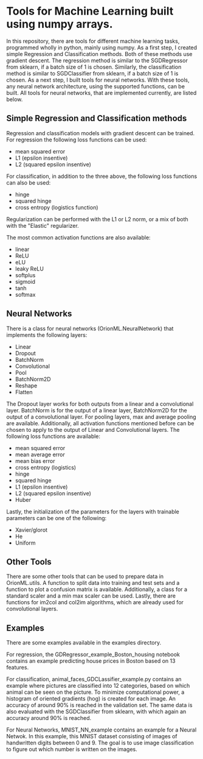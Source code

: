 # Tools for Machine Learning built using numpy arrays.

In this repository, there are tools for different machine learning tasks, programmed wholly in python, mainly using numpy.
As a first step, I created simple Regression and Classification methods. Both of these methods use gradient descent. The regression method is similar to the SGDRegressor from sklearn, if a batch size of 1 is chosen. Similarly, the classification method is similar to SGDClassifier from sklearn, if a batch size of 1 is chosen.
As a next step, I built tools for neural networks. With these tools, any neural network architecture, using the supported functions, can be built. All tools for neural networks, that are implemented currently, are listed below.

## Simple Regression and Classification methods

Regression and classification models with gradient descent can be trained. 
For regression the following loss functions can be used:

  * mean squared error
  * L1 (epsilon insentive) 
  * L2 (squared epsilon insentive)

For classification, in addition to the three above, the following loss functions can also be used:

  * hinge
  * squared hinge
  * cross entropy (logistics function) 

Regularization can be performed with the L1 or L2 norm, or a mix of both with the "Elastic" regularizer. 

The most common activation functions are also available: 

  * linear
  * ReLU
  * eLU
  * leaky ReLU
  * softplus
  * sigmoid
  * tanh
  * softmax

## Neural Networks

There is a class for neural networks (OrionML.NeuralNetwork) that implements the following layers:

 * Linear
 * Dropout
 * BatchNorm
 * Convolutional
 * Pool
 * BatchNorm2D
 * Reshape
 * Flatten

The Dropout layer works for both outputs from a linear and a convolutional layer. BatchNorm is for the output of a linear layer, BatchNorm2D for the output of a convolutional layer. For pooling layers, max and average pooling are available. Additionally, all activation functions mentioned before can be chosen to apply to the output of Linear and Convolutional layers. The following loss functions are available:

 * mean squared error
 * mean average error
 * mean bias error
 * cross entropy (logistics)
 * hinge
 * squared hinge
 * L1 (epsilon insentive) 
 * L2 (squared epsilon insentive)
 * Huber

Lastly, the initialization of the parameters for the layers with trainable parameters can be one of the following:

 * Xavier/glorot
 * He
 * Uniform

## Other Tools

There are some other tools that can be used to prepare data in OrionML.utils. A function to split data into training and test sets and a function to plot a confusion matrix is available. Additionally, a class for a standard scaler and a min max scaler can be used. Lastly, there are functions for im2col and col2im algorithms, which are already used for convolutional layers.

## Examples

There are some examples available in the examples directory. 

For regression, the GDRegressor_example_Boston_housing notebook contains an example predicting house prices in Boston based on 13 features.

For classification, animal_faces_GDCLassifier_example.py contains an example where pictures are classified into 12 categories, based on which animal can be seen on the picture. To minimize computational power, a histogram of oriented gradients (hog) is created for each image. An accuracy of around 90% is reached in the validation set. The same data is also evaluated with the SGDClassifier from sklearn, with which again an accuracy around 90% is reached.

For Neural Networks, MNIST_NN_example contains an example for a Neural Netwok. In this example, this MNIST dataset consisting of images of handwritten digits between 0 and 9. The goal is to use image classification to figure out which number is written on the images.
